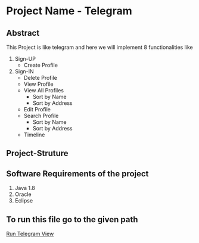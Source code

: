# Project Name - Telegram

## Abstract
This Project is like telegram and here we will implement 8 functionalities like
1. Sign-UP
    - Create Profile
2. Sign-IN
    - Delete Profile
    - View Profile
    - View All Profiles
        - Sort by Name
        - Sort by Address
    - Edit Profile
    - Search Profile
        - Sort by Name
        - Sort by Address
    - Timeline

## Project-Struture


## Software Requirements of the project
1. Java 1.8
2. Oracle
3. Eclipse

## To run this file go to the given path
[Run Telegram View](telegram/telegram/src/main/java/com/telegram/view/TelegramView.java)
